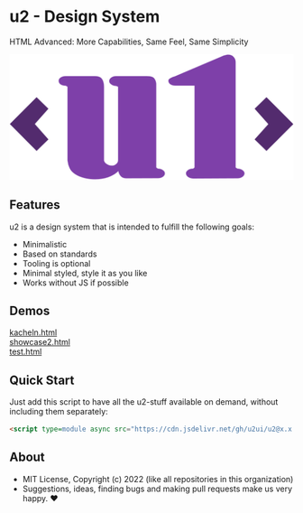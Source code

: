 # u2 - Design System
HTML Advanced: More Capabilities, Same Feel, Same Simplicity

<p align="center">
  <img src="./u2/tools/logo/u1.svg">
</p>

## Features

u2 is a design system that is intended to fulfill the following goals:

- Minimalistic
- Based on standards
- Tooling is optional
- Minimal styled, style it as you like
- Works without JS if possible

## Demos

[kacheln.html](http://gcdn.li/u2ui/u2@main/u2/tests/kacheln.html)  
[showcase2.html](http://gcdn.li/u2ui/u2@main/u2/tests/showcase2.html)  
[test.html](http://gcdn.li/u2ui/u2@main/u2/tests/test.html)  

## Quick Start

Just add this script to have all the u2-stuff available on demand, without including them separately:  
```html
<script type=module async src="https://cdn.jsdelivr.net/gh/u2ui/u2@x.x.x/u2/auto.min.js"></script>
```


## About

- MIT License, Copyright (c) 2022 <u2> (like all repositories in this organization) <br>
- Suggestions, ideas, finding bugs and making pull requests make us very happy. ♥


